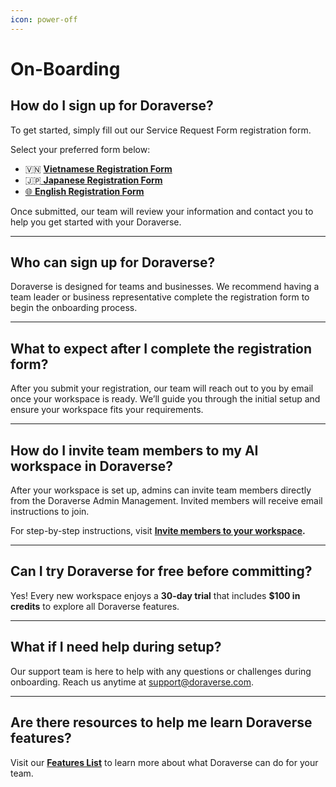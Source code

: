 ```yaml
---
icon: power-off
---
```


# On-Boarding

## **How do I sign up for Doraverse?**

To get started, simply fill out our Service Request Form registration form.&#x20;

Select your preferred form below:

* 🇻🇳 [**Vietnamese Registration Form** ](https://tally.so/r/mOrdAa)
* 🇯🇵[ **Japanese Registration Form**](https://tally.so/r/nrgGl2)
* [🌐 **English Registration Form**](https://tally.so/r/wvgEX8)

Once submitted, our team will review your information and contact you to help you get started with your Doraverse.

***

## **Who can sign up for Doraverse?**

Doraverse is designed for teams and businesses. We recommend having a team leader or business representative complete the registration form to begin the onboarding process.

***

## **What to expect after I complete the registration form?**

After you submit your registration, our team will reach out to you by email once your workspace is ready. We’ll guide you through the initial setup and ensure your workspace fits your requirements.

***

## **How do I invite team members to my AI workspace in Doraverse?**

After your workspace is set up, admins can invite team members directly from the Doraverse Admin Management. Invited members will receive email instructions to join.

For step-by-step instructions, visit [**Invite members to your workspace**](https://doraverse.gitbook.io/docs/jp/member-management#invite-member-into-workspace)**.**

***

## **Can I try Doraverse for free before committing?**

Yes! Every new workspace enjoys a **30-day trial** that includes **$100 in credits** to explore all Doraverse features.

***

## **What if I need help during setup?**

Our support team is here to help with any questions or challenges during onboarding. Reach us anytime at [support@doraverse.com](mailto:support@doraverse.com).

***

## **Are there resources to help me learn Doraverse features?**

Visit our [**Features List**](https://doraverse.gitbook.io/docs/jp/feature-list) to learn more about what Doraverse can do for your team.
